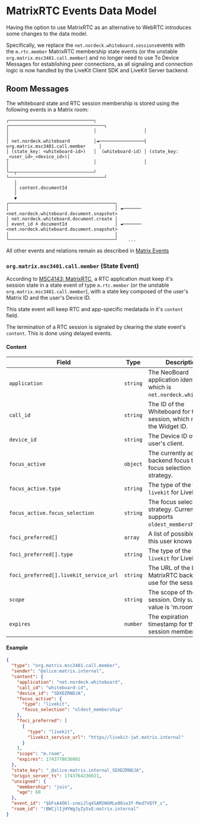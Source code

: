 # MatrixRTC Events Data Model

Having the option to use MatrixRTC as an alternative to WebRTC introduces some
changes to the data model.

Specifically, we replace the `net.nordeck.whiteboard.sessions`events with the
`m.rtc.member` MatrixRTC membership state events (or the unstable `org.matrix.msc3401.call.member`)
and no longer need to use To Device Messages for establishing peer connections,
as all signaling and connection logic is now handled by the LiveKit Client SDK
and LiveKit Server backend.

## Room Messages

The whiteboard state and RTC session membership is stored using the following events in a Matrix room:

```
┌────────────────────────────────┐                  ┌────────────────────────────────────┐
│                                │                  │                                    │
│ net.nordeck.whiteboard         │◄─────────────────┤ org.matrix.msc3401.call.member     │
│ (state_key: <whiteboard-id>)   │  (whiteboard-id) │ (state_key: _<user_id>_<device_id>)│
│                                │                  │                                    │
└──┬─────────────────────────────┘                  └────────────────────────────────────┘
   │
   │ content.documentId
   │
   ▼
┌────────────────────────────────────────┐
│                                        │ ◄─────── <net.nordeck.whiteboard.document.snapshot>
│ net.nordeck.whiteboard.document.create │
│ event_id ≙ documentId                  │ ◄─────── <net.nordeck.whiteboard.document.snapshot>
│                                        │
└────────────────────────────────────────┘    ...
```

All other events and relations remain as described in [Matrix Events](matrix-events.md)

### `org.matrix.msc3401.call.member` (State Event)

According to [MSC4143: MatrixRTC](MSC4143), a RTC application must keep it's session state in
a state event of type `m.rtc.member` (or the unstable `org.matrix.msc3401.call.member`),
with a state key composed of the user's Matrix ID and the user's Device ID.

This state event will keep RTC and app-specific medatada in it's `content` field.

The termination of a RTC session is signaled by clearing the state event's `content`. This is done using delayed events.

#### Content

| Field                                  | Type     | Description                                                                |
| -------------------------------------- | -------- | -------------------------------------------------------------------------- |
| `application`                          | `string` | The NeoBoard application identifier, which is `net.nordeck.whiteboard`.    |
| `call_id`                              | `string` | The ID of the Whiteboard for this session, which matches the Widget ID.    |
| `device_id`                            | `string` | The Device ID of the user's client.                                        |
| `focus_active`                         | `object` | The currently active backend focus type and focus selection strategy.      |
| `focus_active.type`                    | `string` | The type of the focus, `livekit` for LiveKit.                              |
| `focus_active.focus_selection`         | `string` | The focus selection strategy. Currently only supports `oldest_membership`. |
| `foci_preferred[]`                     | `array`  | A list of possible foci this user knows about.                             |
| `foci_preferred[].type`                | `string` | The type of the focus, `livekit` for LiveKit.                              |
| `foci_preferred[].livekit_service_url` | `string` | The URL of the LiveKit MatrixRTC backend to use for the session.           |
| `scope`                                | `string` | The scope of the RTC session. Only supported value is 'm.room'.            |
| `expires`                              | `number` | The expiration timestamp for this session membership.                      |

#### Example

```json
{
  "type": "org.matrix.msc3401.call.member",
  "sender": "@alice:matrix.internal",
  "content": {
    "application": "net.nordeck.whiteboard",
    "call_id": "whiteboard-id",
    "device_id": "SDXDZRNDJA",
    "focus_active": {
      "type": "livekit",
      "focus_selection": "oldest_membership"
    },
    "foci_preferred": [
      {
        "type": "livekit",
        "livekit_service_url": "https//livekit-jwt.matrix.internal"
      }
    ],
    "scope": "m.room",
    "expires": 1743778636001
  },
  "state_key": "_@alice:matrix.internal_SDXDZRNDJA",
  "origin_server_ts": 1743764236021,
  "unsigned": {
    "membership": "join",
    "age": 68
  },
  "event_id": "$bFsA4Obl-sneiJlq4SAM2WGMLe00ie3f-Mod7VQfF_c",
  "room_id": "!BWCjlIjHYWgJyZySxE:matrix.internal"
}
```

[matrix-events]: ./matrix-events.md
[MSC4143]: https://github.com/matrix-org/matrix-spec-proposals/blob/toger5/matrixRTC/proposals/4143-matrix-rtc.md
